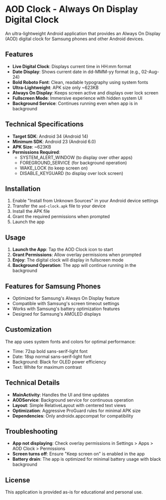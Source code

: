 # AOD Clock - Always On Display Digital Clock

An ultra-lightweight Android application that provides an Always On Display (AOD) digital clock for Samsung phones and other Android devices.

## Features

- **Live Digital Clock**: Displays current time in HH:mm format
- **Date Display**: Shows current date in dd-MMM-yy format (e.g., 02-Aug-24)
- **Bold Roboto Font**: Clean, readable typography using system fonts
- **Ultra-Lightweight**: APK size only ~623KB
- **Always On Display**: Keeps screen active and displays over lock screen
- **Fullscreen Mode**: Immersive experience with hidden system UI
- **Background Service**: Continues running even when app is in background

## Technical Specifications

- **Target SDK**: Android 34 (Android 14)
- **Minimum SDK**: Android 23 (Android 6.0)
- **APK Size**: ~623KB
- **Permissions Required**:
  - SYSTEM_ALERT_WINDOW (to display over other apps)
  - FOREGROUND_SERVICE (for background operation)
  - WAKE_LOCK (to keep screen on)
  - DISABLE_KEYGUARD (to display over lock screen)

## Installation

1. Enable "Install from Unknown Sources" in your Android device settings
2. Transfer the `aod-clock.apk` file to your device
3. Install the APK file
4. Grant the required permissions when prompted
5. Launch the app

## Usage

1. **Launch the App**: Tap the AOD Clock icon to start
2. **Grant Permissions**: Allow overlay permissions when prompted
3. **Enjoy**: The digital clock will display in fullscreen mode
4. **Background Operation**: The app will continue running in the background

## Features for Samsung Phones

- Optimized for Samsung's Always On Display feature
- Compatible with Samsung's screen timeout settings
- Works with Samsung's battery optimization features
- Designed for Samsung's AMOLED displays

## Customization

The app uses system fonts and colors for optimal performance:
- Time: 72sp bold sans-serif-light font
- Date: 18sp normal sans-serif-light font
- Background: Black for OLED power efficiency
- Text: White for maximum contrast

## Technical Details

- **MainActivity**: Handles the UI and time updates
- **AODService**: Background service for continuous operation
- **Layout**: Simple RelativeLayout with centered text views
- **Optimization**: Aggressive ProGuard rules for minimal APK size
- **Dependencies**: Only androidx.appcompat for compatibility

## Troubleshooting

- **App not displaying**: Check overlay permissions in Settings > Apps > AOD Clock > Permissions
- **Screen turns off**: Ensure "Keep screen on" is enabled in the app
- **Battery drain**: The app is optimized for minimal battery usage with black background

## License

This application is provided as-is for educational and personal use.